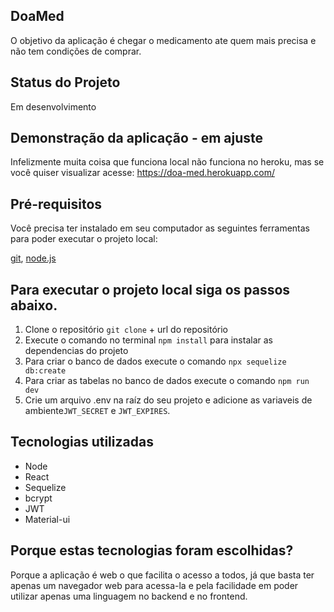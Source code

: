 ## DoaMed

O objetivo da aplicação é chegar o medicamento ate quem mais precisa e não tem condições de comprar. 

## Status do Projeto

Em desenvolvimento

## Demonstração da aplicação - em ajuste

Infelizmente muita coisa que funciona local não funciona no heroku, mas se você quiser visualizar acesse: https://doa-med.herokuapp.com/

## Pré-requisitos

Você precisa ter instalado em seu computador as seguintes ferramentas para poder executar o projeto local:

[git](https://git-scm.com/downloads), [node.js](https://nodejs.org/en/download/)

## Para executar o projeto local siga os passos abaixo.

1. Clone o repositório `git clone` + url do repositório
2. Execute o comando no terminal `npm install` para instalar as dependencias do projeto
3. Para criar o banco de dados execute o comando `npx sequelize db:create`
4. Para criar as tabelas no banco de dados execute o comando `npm run dev`
5. Crie um arquivo .env na raíz do seu projeto e adicione as variaveis de ambiente`JWT_SECRET` e `JWT_EXPIRES`.

## Tecnologias utilizadas

- Node
- React
- Sequelize
- bcrypt
- JWT
- Material-ui

## Porque estas tecnologias foram escolhidas?

Porque a aplicação é web o que facilita o acesso a todos, já que basta ter apenas um navegador web para acessa-la e pela facilidade em poder utilizar apenas uma linguagem no backend e no frontend.
